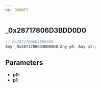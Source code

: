 ```yaml
---
ns: BOUNTY
---
```

## _0x28717806D3BDD0D0

```c
// 0x28717806D3BDD0D0
Any _0x28717806D3BDD0D0(Any p0, Any p1);
```

## Parameters
* **p0**:
* **p1**:

